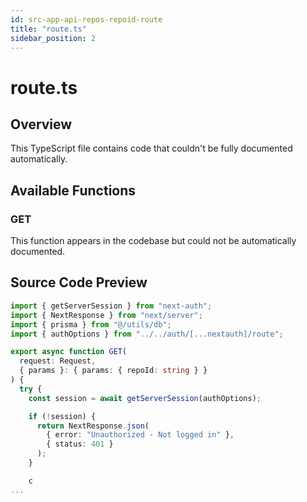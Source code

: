 ```yaml
---
id: src-app-api-repos-repoid-route
title: "route.ts"
sidebar_position: 2
---
```


# route.ts

## Overview

This TypeScript file contains code that couldn't be fully documented automatically.

## Available Functions

### GET

This function appears in the codebase but could not be automatically documented.



## Source Code Preview

```typescript
import { getServerSession } from "next-auth";
import { NextResponse } from "next/server";
import { prisma } from "@/utils/db";
import { authOptions } from "../../auth/[...nextauth]/route";

export async function GET(
  request: Request,
  { params }: { params: { repoId: string } }
) {
  try {
    const session = await getServerSession(authOptions);

    if (!session) {
      return NextResponse.json(
        { error: "Unauthorized - Not logged in" },
        { status: 401 }
      );
    }

    c
...
```